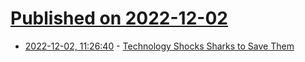 # [Published on 2022-12-02](index.md)

* [2022-12-02, 11:26:40](https://news.ycombinator.com/item?id=33829138) - [Technology Shocks Sharks to Save Them](https://www.bloomberg.com/news/articles/2022-12-02/this-technology-shocks-sharks-to-save-them)
